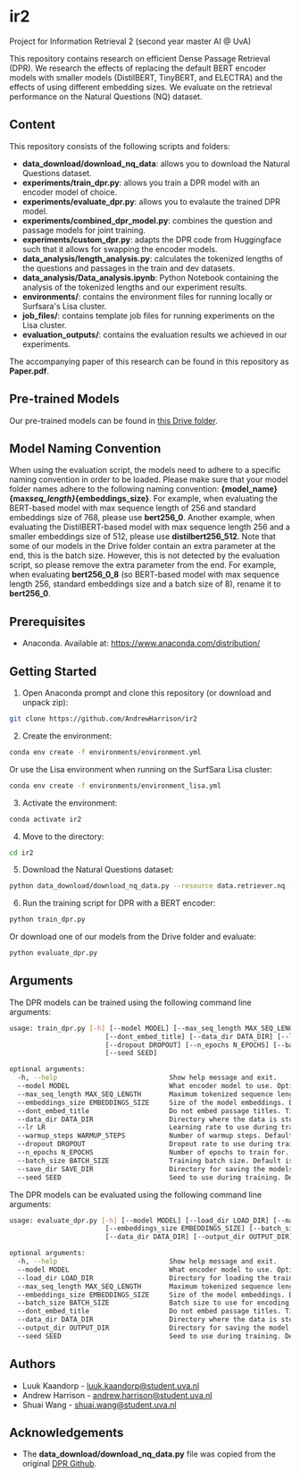# ir2

Project for Information Retrieval 2 (second year master AI @ UvA)

This repository contains research on efficient Dense Passage Retrieval (DPR). We research the effects of replacing the default BERT encoder models with smaller models (DistilBERT, TinyBERT, and ELECTRA) and the effects of using different embedding sizes. We evaluate on the retrieval performance on the Natural Questions (NQ) dataset.

## Content

This repository consists of the following scripts and folders:

- **data_download/download_nq_data**: allows you to download the Natural Questions dataset.
- **experiments/train_dpr.py**: allows you train a DPR model with an encoder model of choice.
- **experiments/evaluate_dpr.py**: allows you to evalaute the trained DPR model.
- **experiments/combined_dpr_model.py**: combines the question and passage models for joint training.
- **experiments/custom_dpr.py**: adapts the DPR code from Huggingface such that it allows for swapping the encoder models.
- **data_analysis/length_analysis.py**: calculates the tokenized lengths of the questions and passages in the train and dev datasets.
- **data_analysis/Data_analysis.ipynb**: Python Notebook containing the analysis of the tokenized lengths and our experiment results.
- **environments/**: contains the environment files for running locally or Surfsara's Lisa cluster.
- **job_files/**: contains template job files for running experiments on the Lisa cluster.
- **evaluation_outputs/**: contains the evaluation results we achieved in our experiments.

The accompanying paper of this research can be found in this repository as **Paper.pdf**.

## Pre-trained Models

Our pre-trained models can be found in [this Drive folder](https://drive.google.com/drive/folders/1N53ssc81cPul118vP6ycVgyQxnBH5TfD?usp=sharing).

## Model Naming Convention

When using the evaluation script, the models need to adhere to a specific naming convention in order to be loaded. Please make sure that your model folder names adhere to the following naming convention: **{model_name}{max*seq_length}*{embeddings_size}**. For example, when evaluating the BERT-based model with max sequence length of 256 and standard embeddings size of 768, please use **bert256_0**. Another example, when evaluating the DistilBERT-based model with max sequence length 256 and a smaller embeddings size of 512, please use **distilbert256_512**. Note that some of our models in the Drive folder contain an extra parameter at the end, this is the batch size. However, this is not detected by the evaluation script, so please remove the extra parameter from the end. For example, when evaluating **bert256_0_8** (so BERT-based model with max sequence length 256, standard embeddings size and a batch size of 8), rename it to **bert256_0**.

## Prerequisites

- Anaconda. Available at: https://www.anaconda.com/distribution/

## Getting Started

1. Open Anaconda prompt and clone this repository (or download and unpack zip):

```bash
git clone https://github.com/AndrewHarrison/ir2
```

2. Create the environment:

```bash
conda env create -f environments/environment.yml
```

Or use the Lisa environment when running on the SurfSara Lisa cluster:

```bash
conda env create -f environments/environment_lisa.yml
```

3. Activate the environment:

```bash
conda activate ir2
```

4. Move to the directory:

```bash
cd ir2
```

5. Download the Natural Questions dataset:

```bash
python data_download/download_nq_data.py --resource data.retriever.nq --output_dir data/
```

6. Run the training script for DPR with a BERT encoder:

```bash
python train_dpr.py
```

Or download one of our models from the Drive folder and evaluate:

```bash
python evaluate_dpr.py
```

## Arguments

The DPR models can be trained using the following command line arguments:

```bash
usage: train_dpr.py [-h] [--model MODEL] [--max_seq_length MAX_SEQ_LENGTH] [--embeddings_size EMBEDDINGS_SIZE]
                        [--dont_embed_title] [--data_dir DATA_DIR] [--lr LR] [--warmup_steps WARMUP_STEPS]
                        [--dropout DROPOUT] [--n_epochs N_EPOCHS] [--batch_size BATCH_SIZE] [--save_dir SAVE_DIR]
                        [--seed SEED]

optional arguments:
  -h, --help                            Show help message and exit.
  --model MODEL                         What encoder model to use. Options: ['bert', 'distilbert', 'electra', 'tinybert']. Default is 'bert'.
  --max_seq_length MAX_SEQ_LENGTH       Maximum tokenized sequence length. Default is 256.
  --embeddings_size EMBEDDINGS_SIZE     Size of the model embeddings. Default is 0 (standard model embeddings sizes).
  --dont_embed_title                    Do not embed passage titles. Titles are embedded by default.
  --data_dir DATA_DIR                   Directory where the data is stored. Default is data/downloads/data/retriever/.
  --lr LR                               Learning rate to use during training. Default is 1e-5.
  --warmup_steps WARMUP_STEPS           Number of warmup steps. Default is 100.
  --dropout DROPOUT                     Dropout rate to use during training. Default is 0.1.
  --n_epochs N_EPOCHS                   Number of epochs to train for. Default is 40.
  --batch_size BATCH_SIZE               Training batch size. Default is 16.
  --save_dir SAVE_DIR                   Directory for saving the models. Default is saved_models/.
  --seed SEED                           Seed to use during training. Default is 1234.
```

The DPR models can be evaluated using the following command line arguments:

```bash
usage: evaluate_dpr.py [-h] [--model MODEL] [--load_dir LOAD_DIR] [--max_seq_length MAX_SEQ_LENGTH]
                        [--embeddings_size EMBEDDINGS_SIZE] [--batch_size BATCH_SIZE] [--dont_embed_title]
                        [--data_dir DATA_DIR] [--output_dir OUTPUT_DIR] [--seed SEED]

optional arguments:
  -h, --help                            Show help message and exit.
  --model MODEL                         What encoder model to use. Options: ['bert', 'distilbert', 'electra', 'tinybert']. Default is 'bert'.
  --load_dir LOAD_DIR                   Directory for loading the trained models. Default is saved_models/.
  --max_seq_length MAX_SEQ_LENGTH       Maximum tokenized sequence length. Default is 256.
  --embeddings_size EMBEDDINGS_SIZE     Size of the model embeddings. Default is 0 (standard model embeddings sizes).
  --batch_size BATCH_SIZE               Batch size to use for encoding questions and passages. Default is 512.
  --dont_embed_title                    Do not embed passage titles. Titles are embedded by default.
  --data_dir DATA_DIR                   Directory where the data is stored. Default is data/downloads/data/retriever/.
  --output_dir OUTPUT_DIR               Directory for saving the model evaluation metrics. Default is evaluation_outputs/.
  --seed SEED                           Seed to use during training. Default is 1234.
```

## Authors

- Luuk Kaandorp - luuk.kaandorp@student.uva.nl
- Andrew Harrison - andrew.harrison@student.uva.nl
- Shuai Wang - shuai.wang@student.uva.nl

## Acknowledgements

- The **data_download/download_nq_data.py** file was copied from the original [DPR Github](https://github.com/facebookresearch/DPR).
